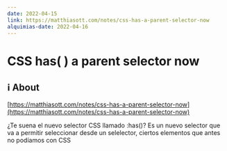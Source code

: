 ```yaml
---
date: 2022-04-15
link: https://matthiasott.com/notes/css-has-a-parent-selector-now
alquimias-date: 2022-04-16
---
```


# CSS has( ) a parent selector now

## ℹ️ About

[https://matthiasott.com/notes/css-has-a-parent-selector-now](https://matthiasott.com/notes/css-has-a-parent-selector-now)

¿Te suena el nuevo selector CSS llamado :has()? Es un nuevo selector que va a permitir seleccionar desde un selelector, ciertos elementos que antes no podíamos con CSS


